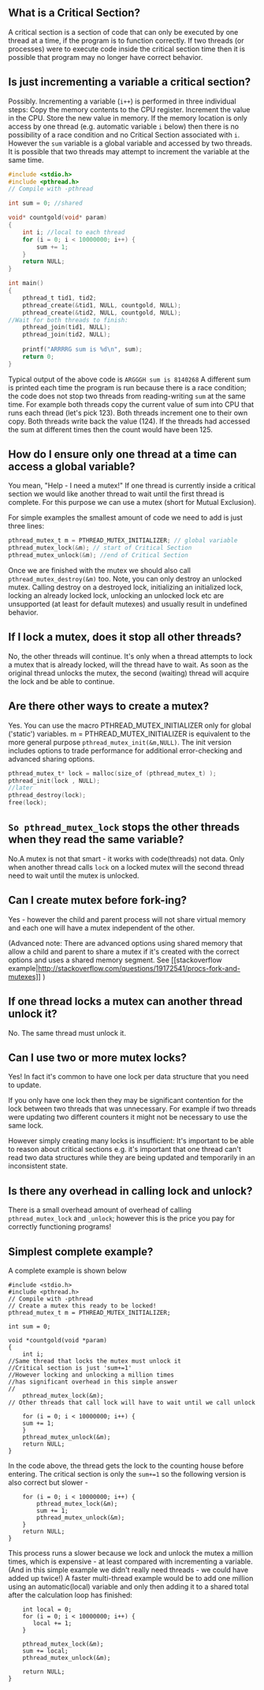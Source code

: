 ## What is a Critical Section?
A critical section is a section of code that can only be executed by one thread at a time, if the program is to function correctly. If two threads (or processes) were to execute code inside the critical section time then it is possible that program may no longer have correct behavior.

## Is just incrementing a variable a critical section?
Possibly. Incrementing a variable (`i++`) is performed in three individual steps: Copy the memory contents to the CPU register. Increment the value in the CPU. Store the new value in memory. If the memory location is only access by one thread (e.g. automatic variable `i` below) then there is no possibility of a race condition and no Critical Section associated with `i`. However the `sum` variable is a global variable and accessed by two threads. It is possible that two threads may attempt to increment the variable at the same time.
```C
#include <stdio.h>
#include <pthread.h>
// Compile with -pthread

int sum = 0; //shared

void* countgold(void* param)
{
    int i; //local to each thread
    for (i = 0; i < 10000000; i++) {
        sum += 1;
    }
    return NULL;
}

int main()
{
    pthread_t tid1, tid2;
    pthread_create(&tid1, NULL, countgold, NULL);
    pthread_create(&tid2, NULL, countgold, NULL);
//Wait for both threads to finish:
    pthread_join(tid1, NULL);
    pthread_join(tid2, NULL);
    
    printf("ARRRRG sum is %d\n", sum);
    return 0;
}
```
Typical output of the above code is `ARGGGH sum is 8140268`
A different sum is printed each time the program is run because there is a race condition; the code does not stop two threads from reading-writing `sum` at the same time. For example both threads copy the current value of sum into CPU that runs each thread (let's pick 123). Both threads increment one to their own copy. Both threads write back the value (124). If the threads had accessed the sum at different times then the count would have been 125.

## How do I ensure only one thread at a time can access a global variable?
You mean, "Help - I need a mutex!"
If one thread is currently inside a critical section we would like another thread to wait until the first thread is complete. For this purpose we can use a mutex (short for Mutual Exclusion).

For simple examples the smallest amount of code we need to add is just three lines:
```C
pthread_mutex_t m = PTHREAD_MUTEX_INITIALIZER; // global variable
pthread_mutex_lock(&m); // start of Critical Section
pthread_mutex_unlock(&m); //end of Critical Section
```
Once we are finished with the mutex we should also call `pthread_mutex_destroy(&m)` too. Note, you can only destroy an unlocked mutex. Calling destroy on a destroyed lock, initializing an initialized lock, locking an already locked lock, unlocking an unlocked lock etc are unsupported (at least for default mutexes) and usually result in undefined behavior.

## If I lock a mutex, does it stop all other threads?
No, the other threads will continue. It's only when a thread attempts to lock a mutex that is already locked, will the thread have to wait. As soon as the original thread unlocks the mutex, the second (waiting) thread will acquire the lock and be able to continue.

## Are there other ways to create a mutex?
Yes. You can use the macro PTHREAD_MUTEX_INITIALIZER only for global ('static') variables.
m = PTHREAD_MUTEX_INITIALIZER is equivalent to the more general purpose
`pthread_mutex_init(&m,NULL)`. The init version includes options to trade performance for additional error-checking and advanced sharing options.

```C
pthread_mutex_t* lock = malloc(size_of (pthread_mutex_t) ); 
pthread_init(lock , NULL);
//later
pthread_destroy(lock);
free(lock);
```

## `So pthread_mutex_lock` stops the other threads when they read the same variable?
No.A mutex is not that smart - it works with code(threads) not data. Only when another thread calls `lock` on a locked mutex will the second thread need to wait until the mutex is unlocked.


## Can I create mutex before fork-ing?
Yes - however the child and parent process will not share virtual memory and each one will have a mutex independent of the other.

(Advanced note: There are advanced options using shared memory that allow a child and parent to share a mutex if it's created with the correct options and uses a shared memory segment. See [[stackoverflow example|http://stackoverflow.com/questions/19172541/procs-fork-and-mutexes]] )

## If one thread locks a mutex can another thread unlock it?
No. The same thread must unlock it.

## Can I use two or more mutex locks?
Yes! In fact it's common to have one lock per data structure that you need to update.

If you only have one lock then they may be significant contention for the lock between two threads that was unnecessary. For example if two threads were updating two different counters it might not be necessary to use the same lock.
 
However simply creating many locks is insufficient: It's important to be able to reason about critical sections e.g. it's important that one thread can't read two data structures while they are being updated and temporarily in an inconsistent state.

## Is there any overhead in calling lock and unlock?
There is a small overhead amount of overhead of calling `pthread_mutex_lock` and `_unlock`; however this is the price you pay for correctly functioning programs!

## Simplest complete example?
A complete example is shown below
```
#include <stdio.h>
#include <pthread.h>
// Compile with -pthread
// Create a mutex this ready to be locked!
pthread_mutex_t m = PTHREAD_MUTEX_INITIALIZER;

int sum = 0;

void *countgold(void *param)
{
    int i;
//Same thread that locks the mutex must unlock it
//Critical section is just 'sum+=1'
//However locking and unlocking a million times
//has significant overhead in this simple answer
//
    pthread_mutex_lock(&m);
// Other threads that call lock will have to wait until we call unlock

    for (i = 0; i < 10000000; i++) {
	sum += 1;
    }
    pthread_mutex_unlock(&m);
    return NULL;
}
```

In the code above, the thread gets the lock to the counting house before entering. The critical section is only the `sum+=1` so the following version is also correct but slower - 
```
    for (i = 0; i < 10000000; i++) {
        pthread_mutex_lock(&m);
        sum += 1;
        pthread_mutex_unlock(&m);
    }
    return NULL;
}
```
This process runs a slower because we lock and unlock the mutex a million times, which is expensive - at least compared with incrementing a variable. (And in this simple example we didn't really need threads - we could have added up twice!)  A faster multi-thread example would be to add one million using an automatic(local) variable and only then adding it to a shared total after the calculation loop has finished:
```
    int local = 0;
    for (i = 0; i < 10000000; i++) {
       local += 1;
    }

    pthread_mutex_lock(&m);
    sum += local;
    pthread_mutex_unlock(&m);

    return NULL;
}
```
